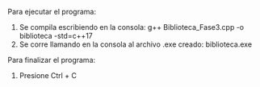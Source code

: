 Para ejecutar el programa:
1. Se compila escribiendo en la consola: g++ Biblioteca_Fase3.cpp -o biblioteca -std=c++17
2. Se corre llamando en la consola al archivo .exe creado: biblioteca.exe

Para finalizar el programa:
1. Presione Ctrl + C